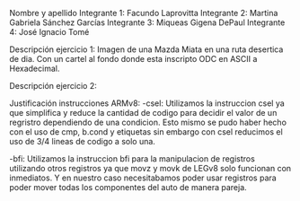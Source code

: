 Nombre y apellido 
Integrante 1: Facundo Laprovitta
Integrante 2: Martina Gabriela Sánchez Garcías
Integrante 3: Miqueas Gigena DePaul
Integrante 4: José Ignacio Tomé


Descripción ejercicio 1: Imagen de una Mazda Miata en una ruta desertica de dia. Con un cartel al fondo donde esta inscripto ODC en ASCII a Hexadecimal.


Descripción ejercicio 2:


Justificación instrucciones ARMv8:
-csel: Utilizamos la instruccion csel ya que simplifica y reduce la cantidad de codigo para decidir el valor de un regristro dependiendo de una condicion.
       Esto mismo se pudo haber hecho con el uso de cmp, b.cond y etiquetas sin embargo con csel reducimos el uso de 3/4 lineas de codigo a solo una.

-bfi:  Utilizamos la instruccion bfi para la manipulacion de registros utilizando otros registros ya que movz y movk de LEGv8 solo funcionan con inmediatos.
       Y en nuestro caso necesitabamos poder usar registros para poder mover todas los componentes del auto de manera pareja.

